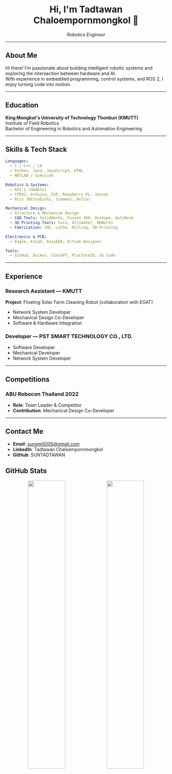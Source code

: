 <h1 align="center">Hi, I'm Tadtawan Chaloempornmongkol 👋</h1>
<p align="center"><em>Robotics Engineer</em></p>

---

## About Me

Hi there! I'm passionate about building intelligent robotic systems and exploring the intersection between hardware and AI.  
With experience in embedded programming, control systems, and ROS 2, I enjoy turning code into motion.

---

## Education

**King Mongkut's University of Technology Thonburi (KMUTT)**  
Institute of Field Robotics  
Bachelor of Engineering in Robotics and Automation Engineering

---

## Skills & Tech Stack

```yaml
Languages:
  - C / C++ / C#
  - Python, Java, JavaScript, HTML
  - MATLAB / Simulink

Robotics & Systems:
  - ROS 2 (Humble)
  - STM32, Arduino, ESP, Raspberry Pi, Jetson
  - PLCs (Mitsubishi, Siemens, Delta)

Mechanical Design:
  - Structure & Mechanism Design
  - CAD Tools: SolidWorks, Fusion 360, Onshape, AutoDesk
  - 3D Printing Tools: Cura, Ultimaker, RDWorks
  - Fabrication: CNC, Lathe, Milling, 3D Printing

Electronics & PCB:
  - Eagle, KiCad, EasyEDA, Altium Designer

Tools:
  - GitHub, Docker, ChatGPT, PlatformIO, VS Code
```
---

## Experience

### Research Assistant — KMUTT
**Project**: Floating Solar Farm Cleaning Robot (collaboration with EGAT)

- Network System Developer
- Mechanical Design Co-Developer
- Software & Hardware Integration

### Developer — PST SMART TECHNOLOGY CO., LTD.
- Software Developer
- Mechanical Developer
- Network System Developer

---

## Competitions

### ABU Robocon Thailand 2022
- **Role**: Team Leader & Competitor
- **Contribution**: Mechanical Design Co-Developer

---

## Contact Me

- **Email**: sunsim5005@gmail.com
- **LinkedIn**: Tadtawan Chaloempornmongkol
- **GitHub**: SUNTADTAWAN

## GitHub Stats

<p align="center"> <img src="https://github-readme-stats.vercel.app/api?username=SUNTADTAWAN&show_icons=true&theme=calm&hide_title=true" width="48%" /> <img src="https://github-readme-stats.vercel.app/api/top-langs/?username=SUNTADTAWAN&layout=compact&theme=calm" width="48%" /> </p>
